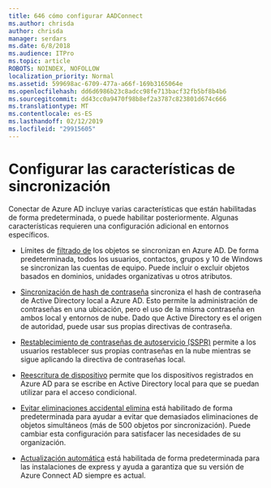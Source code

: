 ```yaml
---
title: 646 cómo configurar AADConnect
ms.author: chrisda
author: chrisda
manager: serdars
ms.date: 6/8/2018
ms.audience: ITPro
ms.topic: article
ROBOTS: NOINDEX, NOFOLLOW
localization_priority: Normal
ms.assetid: 599698ac-6709-477a-a66f-169b3165064e
ms.openlocfilehash: dd6d6986b23c8adcc98fe713bacf32fb5bf8b4b6
ms.sourcegitcommit: dd43cc0a9470f98b8ef2a3787c823801d674c666
ms.translationtype: MT
ms.contentlocale: es-ES
ms.lasthandoff: 02/12/2019
ms.locfileid: "29915605"
---
```

# <a name="configure-sync-features"></a>Configurar las características de sincronización

Conectar de Azure AD incluye varias características que están habilitadas de forma predeterminada, o puede habilitar posteriormente. Algunas características requieren una configuración adicional en entornos específicos.
  
- Límites de [filtrado de](https://docs.microsoft.com/azure/active-directory/connect/active-directory-aadconnectsync-configure-filtering) los objetos se sincronizan en Azure AD. De forma predeterminada, todos los usuarios, contactos, grupos y 10 de Windows se sincronizan las cuentas de equipo. Puede incluir o excluir objetos basados en dominios, unidades organizativas u otros atributos. 
    
- [Sincronización de hash de contraseña](https://docs.microsoft.com/azure/active-directory/connect/active-directory-aadconnectsync-implement-password-hash-synchronization) sincroniza el hash de contraseña de Active Directory local a Azure AD. Esto permite la administración de contraseñas en una ubicación, pero el uso de la misma contraseña en ambos local y entornos de nube. Dado que Active Directory es el origen de autoridad, puede usar sus propias directivas de contraseña. 
    
- [Restablecimiento de contraseñas de autoservicio (SSPR)](https://docs.microsoft.com/azure/active-directory/authentication/quickstart-sspr) permite a los usuarios restablecer sus propias contraseñas en la nube mientras se sigue aplicando la directiva de contraseñas local. 
    
- [Reescritura de dispositivo](https://docs.microsoft.com/azure/active-directory/connect/active-directory-aadconnect-feature-device-writeback) permite que los dispositivos registrados en Azure AD para se escribe en Active Directory local para que se puedan utilizar para el acceso condicional. 
    
- [Evitar eliminaciones accidental elimina](https://docs.microsoft.com/azure/active-directory/connect/active-directory-aadconnectsync-feature-prevent-accidental-deletes) está habilitado de forma predeterminada para ayudar a evitar que demasiados eliminaciones de objetos simultáneos (más de 500 objetos por sincronización). Puede cambiar esta configuración para satisfacer las necesidades de su organización. 
    
- [Actualización automática](https://docs.microsoft.com/azure/active-directory/connect/active-directory-aadconnect-feature-automatic-upgrade) está habilitada de forma predeterminada para las instalaciones de express y ayuda a garantiza que su versión de Azure Connect AD siempre es actual. 
    

